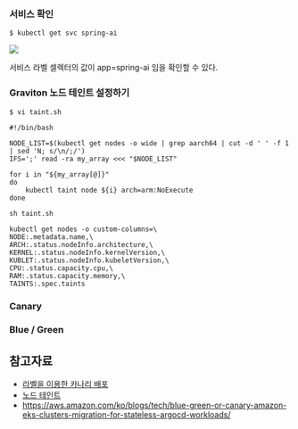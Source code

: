 
### 서비스 확인 ###

```
$ kubectl get svc spring-ai
```
![](https://github.com/gnosia93/eks-grv-mig/blob/main/tutorial/images/getsvc-1.png)

서비스 라벨 셀렉터의 값이 app=spring-ai 임을 확인할 수 있다.

### Graviton 노드 테인트 설정하기 ###
```
$ vi taint.sh
```
```
#!/bin/bash

NODE_LIST=$(kubectl get nodes -o wide | grep aarch64 | cut -d ' ' -f 1 | sed 'N; s/\n/;/')
IFS=';' read -ra my_array <<< "$NODE_LIST"

for i in "${my_array[@]}"
do
    kubectl taint node ${i} arch=arm:NoExecute	
done
```
```
sh taint.sh
```

```
kubectl get nodes -o custom-columns=\
NODE:.metadata.name,\
ARCH:.status.nodeInfo.architecture,\
KERNEL:.status.nodeInfo.kernelVersion,\
KUBLET:.status.nodeInfo.kubeletVersion,\
CPU:.status.capacity.cpu,\
RAM:.status.capacity.memory,\
TAINTS:.spec.taints
```



### Canary ###








### Blue / Green ###




## 참고자료 ##
* [라벨을 이용한 카나리 배포](https://arisu1000.tistory.com/27842)
* [노드 테인트](https://dobby-isfree.tistory.com/163)
* https://aws.amazon.com/ko/blogs/tech/blue-green-or-canary-amazon-eks-clusters-migration-for-stateless-argocd-workloads/
